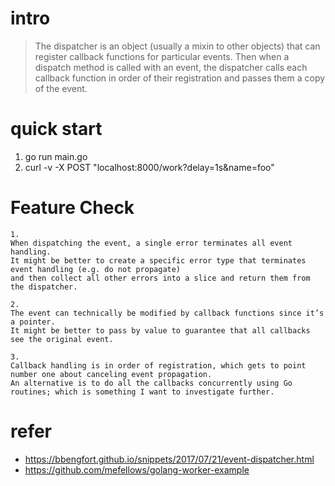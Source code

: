 # intro
> The dispatcher is an object (usually a mixin to other objects) that can register callback functions for particular events. 
Then when a dispatch method is called with an event, the dispatcher calls each callback function in order of their registration and passes them a copy of the event.

# quick start
1. go run main.go
2. curl -v -X POST "localhost:8000/work?delay=1s&name=foo"

# Feature Check
```
1.
When dispatching the event, a single error terminates all event handling.
It might be better to create a specific error type that terminates event handling (e.g. do not propagate)
and then collect all other errors into a slice and return them from the dispatcher.

2.
The event can technically be modified by callback functions since it’s a pointer.
It might be better to pass by value to guarantee that all callbacks see the original event.

3.
Callback handling is in order of registration, which gets to point number one about canceling event propagation.
An alternative is to do all the callbacks concurrently using Go routines; which is something I want to investigate further.
```

# refer
- https://bbengfort.github.io/snippets/2017/07/21/event-dispatcher.html
- https://github.com/mefellows/golang-worker-example